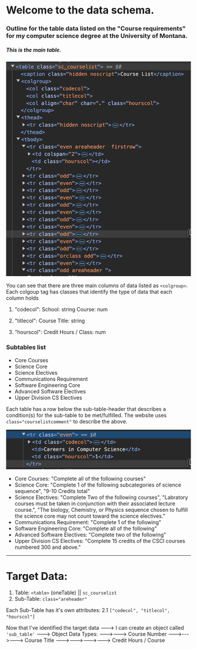 # Welcome to the data schema.

### Outline for the table data listed on the "Course requirements" for my computer science degree at the University of Montana.

##### This is the main table.

![Table](./table_main.png "### The main table of data")

You can see that there are three main columns of data listed as `<colgroup>`.
Each colgoup tag has classes that identify the type of data that each column
holds

1. "codecol": School: string Course: num

2. "titlecol": Course Title: string

3. "hourscol": Credit Hours / Class: num

### Subtables list

- Core Courses
- Science Core
- Science Electives
- Communications Requirement
- Software Engineering Core
- Advanced Software Electives
- Upper Division CS Electives

Each table has a row below the sub-table-header that describes a condition(s)
for the sub-table to be met/fulfilled. The website uses
`class="courselistcomment"` to describe the above.

![Courses sub-table commen](./tr_td.png "### Courses sub-table comment")

- Core Courses: "Complete all of the following courses"
- Science Core: "Complete 1 of the following subcategories of science sequence",
  "9-10 Credits total"
- Science Electives: "Complete Two of the following courses", "Labratory courses
  must be taken in conjunction with their associated lecture course.", "The
  biology, Chemistry, or Physics sequence chosen to fulfill the science core may
  not count toward the science electives."
- Communications Requirement: "Complete 1 of the following"
- Software Engineering Core: "Complete all of the following"
- Advanced Software Electives: "Complete two of the following"
- Upper Division CS Electives: "Complete 15 credits of the CSCI courses numbered
  300 and above."

---

# Target Data:

1. Table: `<table>` (oneTable) || `sc_courselist`
2. Sub-Table: `class="areheader"`

Each Sub-Table has it's own attributes: 2.1
`["codecol", "titlecol", "hourscol"]`

Now that I've identified the target data ---> I can create an object called
`'sub_table'` ---> Object Data Types: --->---> Course Number --->--->---> Course
Title --->--->--->---> Credit Hours / Course

